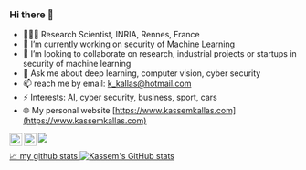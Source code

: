 ### Hi there 👋

- 👨🏽‍💻 Research Scientist, INRIA, Rennes, France
- 🔭 I’m currently working on security of Machine Learning
- 👯 I’m looking to collaborate on research, industrial projects or startups in security of machine learning
- 💬 Ask me about deep learning, computer vision, cyber security
- 📫 reach me by email: k_kallas@hotmail.com
- ⚡ Interests: AI, cyber security, business, sport, cars
- 🌐 My personal website [https://www.kassemkallas.com](https://www.kassemkallas.com)

<a href="https://www.linkedin.com/in/kassem-kallas-82670954/">
  <img align="left" alt="Kassem's LinkedIN" width="22px" src="https://raw.githubusercontent.com/peterthehan/peterthehan/master/assets/linkedin.svg" />
</a>
<a href="https://twitter.com/KassemKallas">
  <img align="left" alt="Kassem Kallas | Twitter" width="22px" src="https://raw.githubusercontent.com/peterthehan/peterthehan/master/assets/twitter.svg" />
  
![](https://visitor-badge.glitch.me/badge?page_id=KassemKallas)

📈 my github stats
![Kassem's GitHub stats](https://github-readme-stats.vercel.app/api?username=kassemkallas&show_icons=true&theme=github_dark)
